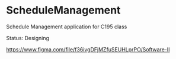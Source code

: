 # ScheduleManagement
Schedule Management application for C195 class

Status: Designing

https://www.figma.com/file/f36ivgDFjMZfuSEUHLprPO/Software-II
